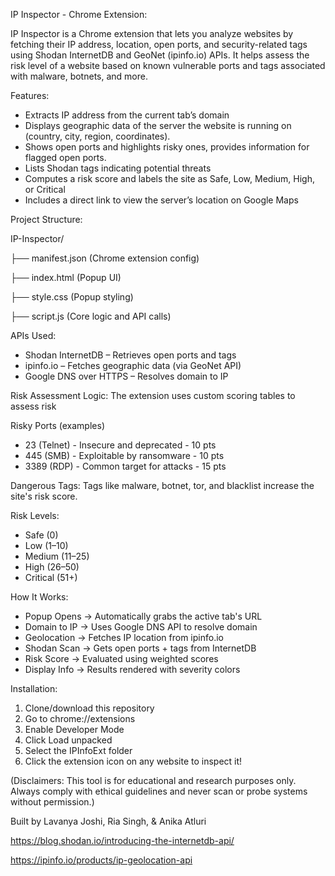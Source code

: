 IP Inspector - Chrome Extension:

IP Inspector is a Chrome extension that lets you analyze websites by fetching their IP address, location, open ports, and security-related tags using Shodan InternetDB and GeoNet (ipinfo.io) APIs. It helps assess the risk level of a website based on known vulnerable ports and tags associated with malware, botnets, and more.

Features:
* Extracts IP address from the current tab’s domain
* Displays geographic data of the server the website is running on (country, city, region, coordinates).
* Shows open ports and highlights risky ones, provides information for flagged open ports.
* Lists Shodan tags indicating potential threats
* Computes a risk score and labels the site as Safe, Low, Medium, High, or Critical
* Includes a direct link to view the server’s location on Google Maps

Project Structure:

IP-Inspector/

├── manifest.json (Chrome extension config)

├── index.html (Popup UI)

├── style.css (Popup styling)

├── script.js (Core logic and API calls)

APIs Used:
* Shodan InternetDB – Retrieves open ports and tags
* ipinfo.io – Fetches geographic data (via GeoNet API)
* Google DNS over HTTPS – Resolves domain to IP

Risk Assessment Logic:
The extension uses custom scoring tables to assess risk

Risky Ports (examples)
* 23 (Telnet) - Insecure and deprecated - 10 pts
* 445	(SMB) - Exploitable by ransomware - 10 pts
* 3389 (RDP) - Common target for attacks - 15 pts

Dangerous Tags:
Tags like malware, botnet, tor, and blacklist increase the site's risk score.

Risk Levels:
* Safe (0)
* Low (1–10)
* Medium (11–25)
* High (26–50)
* Critical (51+)

How It Works: 
* Popup Opens → Automatically grabs the active tab's URL
* Domain to IP → Uses Google DNS API to resolve domain
* Geolocation → Fetches IP location from ipinfo.io
* Shodan Scan → Gets open ports + tags from InternetDB
* Risk Score → Evaluated using weighted scores
* Display Info → Results rendered with severity colors

Installation:
1. Clone/download this repository
2. Go to chrome://extensions
3. Enable Developer Mode
4. Click Load unpacked
5. Select the IPInfoExt folder
6. Click the extension icon on any website to inspect it!

(Disclaimers: This tool is for educational and research purposes only. Always comply with ethical guidelines and never scan or probe systems without permission.)

Built by Lavanya Joshi, Ria Singh, & Anika Atluri

[https://blog.shodan.io/introducing-the-internetdb-api/
](url)

[https://ipinfo.io/products/ip-geolocation-api
](url)
